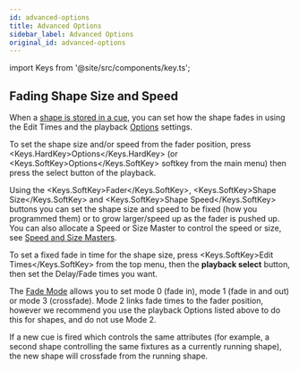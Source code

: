 ```yaml
---
id: advanced-options
title: Advanced Options
sidebar_label: Advanced Options
original_id: advanced-options
---
```


import Keys from '@site/src/components/key.ts';

Fading Shape Size and Speed
---------------------------

When a [shape is stored in a cue](shape-generator.md#using-shapes-in-cues),
you can set how the shape fades in
using the Edit Times and the playback [Options](../cues/playback-options.md) settings.

To set the shape size and/or speed from the fader position, press <Keys.HardKey>Options</Keys.HardKey>
(or <Keys.SoftKey>Options</Keys.SoftKey> softkey from the main menu) then press the select button of
the playback.

Using the <Keys.SoftKey>Fader</Keys.SoftKey>, <Keys.SoftKey>Shape Size</Keys.SoftKey> and <Keys.SoftKey>Shape Speed</Keys.SoftKey> buttons you can
set the shape size and speed to be fixed (how you programmed them) or to
grow larger/speed up as the fader is pushed up. You can also allocate a
Speed or Size Master to control the speed or size, see
[Speed and Size Masters](../running-the-show/playback-controls.md#speed-and-size-masters).

To set a fixed fade in time for the shape size, press <Keys.SoftKey>Edit Times</Keys.SoftKey>
from the top menu, then the <strong>playback select</strong> button, then set the
Delay/Fade times you want.

The [Fade Mode](../cues/playback-options.md#fader-mode) allows you to set mode 0 (fade in), mode 1 (fade in and
out) or mode 3 (crossfade). Mode 2 links fade times to the fader
position, however we recommend you use the playback Options listed above
to do this for shapes, and do not use Mode 2.

If a new cue is fired which controls the same attributes (for example, a
second shape controlling the same fixtures as a currently running
shape), the new shape will crossfade from the running shape.